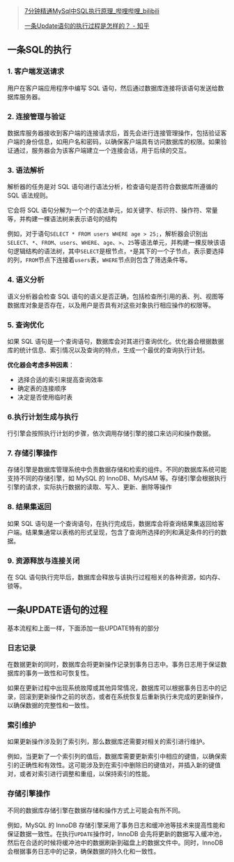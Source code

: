 > [7分钟精通MySql中SQL执行原理_哔哩哔哩_bilibili](https://www.bilibili.com/video/BV1mg411s7Ej/?spm_id_from=333.337.search-card.all.click&vd_source=2d885cb62bb9393fa8a5379c72eabd82)
> 
> [一条Update语句的执行过程是怎样的？ - 知乎](https://zhuanlan.zhihu.com/p/639174065)
## 一条SQL的执行
### 1. 客户端发送请求
用户在客户端应用程序中编写 SQL 语句，然后通过数据库连接将该语句发送给数据库服务器。
### 2. 连接管理与验证
数据库服务器接收到客户端的连接请求后，首先会进行连接管理操作，包括验证客户端的身份信息，如用户名和密码，以确保客户端具有访问数据库的权限。如果验证通过，服务器会为该客户端建立一个连接会话，用于后续的交互。
### 3. 语法解析
解析器的任务是对 SQL 语句进行语法分析，检查语句是否符合数据库所遵循的 SQL 语法规则。

它会将 SQL 语句分解为一个个的语法单元，如关键字、标识符、操作符、常量等，并构建一棵语法树来表示语句的结构

例如，对于语句`SELECT * FROM users WHERE age > 25;`，解析器会识别出`SELECT`、`*`、`FROM`、`users`、`WHERE`、`age`、`>`、`25`等语法单元，并构建一棵反映该语句逻辑结构的语法树，其中`SELECT`是根节点，`*`是其下的一个子节点，表示要选择的列，`FROM`节点下连接着`users`表，`WHERE`节点则包含了筛选条件等。
### 4. 语义分析
语义分析器会检查 SQL 语句的语义是否正确，包括检查所引用的表、列、视图等数据库对象是否存在，以及用户是否具有对这些对象执行相应操作的权限等。
### 5. 查询优化

如果 SQL 语句是一个查询语句，数据库会对其进行查询优化。优化器会根据数据库的统计信息、索引情况以及查询的特点，生成一个最优的查询执行计划。

**优化器会考虑多种因素**：
- 选择合适的索引来提高查询效率
- 确定表的连接顺序
- 决定是否使用临时表
### 6.执行计划生成与执行
行引擎会按照执行计划的步骤，依次调用存储引擎的接口来访问和操作数据。

### 7. 存储引擎操作
存储引擎是数据库管理系统中负责数据存储和检索的组件。不同的数据库系统可能支持不同的存储引擎，如 MySQL 的 InnoDB、MyISAM 等。存储引擎会根据执行引擎的请求，实际执行数据的读取、写入、更新、删除等操作

### 8. 结果集返回
如果 SQL 语句是一个查询语句，在执行完成后，数据库会将查询结果集返回给客户端。结果集通常以表格的形式呈现，包含了查询所选择的列和满足条件的行的数据。

### 9. 资源释放与连接关闭
在 SQL 语句执行完毕后，数据库会释放与该执行过程相关的各种资源，如内存、锁等。

## 一条UPDATE语句的过程
基本流程和上面一样，下面添加一些UPDATE特有的部分
### 日志记录
在数据更新的同时，数据库会将更新操作记录到事务日志中。事务日志用于保证数据库的事务一致性和可恢复性。

如果在更新过程中出现系统故障或其他异常情况，数据库可以根据事务日志中的记录，回滚到更新操作之前的状态，或者在系统恢复后重新执行未完成的更新操作，以确保数据的完整性和一致性。
### 索引维护
如果更新操作涉及到了索引列，那么数据库还需要对相关的索引进行维护。

例如，当更新了一个索引列的值后，数据库需要更新索引中相应的键值，以确保索引的正确性和有效性。这可能涉及到在索引中删除旧的键值对，并插入新的键值对，或者对索引进行调整和重组，以保持索引的性能。
### 存储引擎操作
不同的数据库存储引擎在数据存储和操作方式上可能会有所不同。

例如，MySQL 的 InnoDB 存储引擎采用了事务日志和缓冲池等技术来提高性能和保证数据一致性。在执行`UPDATE`操作时，InnoDB 会先将更新的数据写入缓冲池，然后在合适的时候将缓冲池中的数据刷新到磁盘上的数据文件中。同时，InnoDB 会根据事务日志中的记录，确保数据的持久化和一致性。